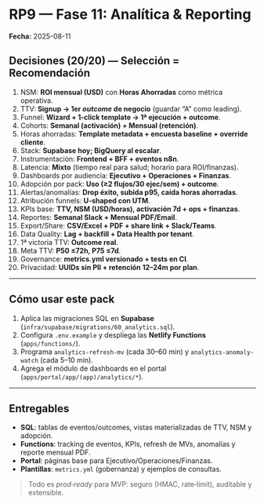 
# RP9 — Fase 11: Analítica & Reporting
**Fecha:** 2025-08-11

## Decisiones (20/20) — Selección = Recomendación
1) NSM: **ROI mensual (USD)** con **Horas Ahorradas** como métrica operativa.  
2) TTV: **Signup → 1er _outcome_ de negocio** (guardar “A” como leading).  
3) Funnel: **Wizard + 1‑click template → 1ª ejecución + outcome**.  
4) Cohorts: **Semanal (activación) + Mensual (retención)**.  
5) Horas ahorradas: **Template metadata + encuesta baseline + override cliente**.  
6) Stack: **Supabase hoy; BigQuery al escalar**.  
7) Instrumentación: **Frontend + BFF + eventos n8n**.  
8) Latencia: **Mixto** (tiempo real para salud; horario para ROI/finanzas).  
9) Dashboards por audiencia: **Ejecutivo + Operaciones + Finanzas**.  
10) Adopción por pack: **Uso (≥2 flujos/30 ejec/sem) + outcome**.  
11) Alertas/anomalías: **Drop éxito, subida p95, caída horas ahorradas**.  
12) Atribución funnels: **U‑shaped con UTM**.  
13) KPIs base: **TTV, NSM (USD/horas), activación 7d + ops + finanzas**.  
14) Reportes: **Semanal Slack + Mensual PDF/Email**.  
15) Export/Share: **CSV/Excel + PDF + share link + Slack/Teams**.  
16) Data Quality: **Lag + backfill + Data Health por tenant**.  
17) 1ª victoria TTV: **Outcome real**.  
18) Meta TTV: **P50 ≤72h, P75 ≤7d**.  
19) Governance: **metrics.yml versionado + tests en CI**.  
20) Privacidad: **UUIDs sin PII + retención 12–24m por plan**.

---

## Cómo usar este pack
1. Aplica las migraciones SQL en **Supabase** (`infra/supabase/migrations/60_analytics.sql`).  
2. Configura `.env.example` y despliega las **Netlify Functions** (`apps/functions/`).  
3. Programa `analytics-refresh-mv` (cada 30–60 min) y `analytics-anomaly-watch` (cada 5–10 min).  
4. Agrega el módulo de dashboards en el portal (`apps/portal/app/(app)/analytics/*`).

---

## Entregables
- **SQL**: tablas de eventos/outcomes, vistas materializadas de TTV, NSM y adopción.  
- **Functions**: tracking de eventos, KPIs, refresh de MVs, anomalías y reporte mensual PDF.  
- **Portal**: páginas base para Ejecutivo/Operaciones/Finanzas.  
- **Plantillas**: `metrics.yml` (gobernanza) y ejemplos de consultas.  

> Todo es _prod‑ready_ para MVP: seguro (HMAC, rate‑limit), auditable y extensible.
